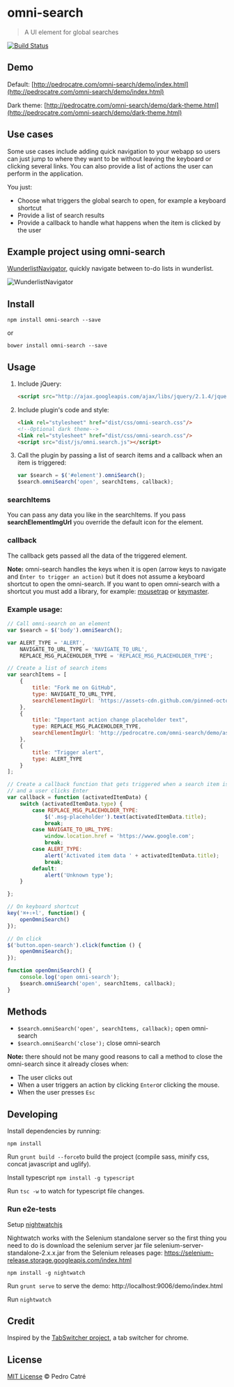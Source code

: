 # omni-search
> A UI element for global searches

[![Build Status](https://travis-ci.org/pedrocatre/omni-search.png)](https://travis-ci.org/pedrocatre/omni-search)

## Demo

Default: [http://pedrocatre.com/omni-search/demo/index.html](http://pedrocatre.com/omni-search/demo/index.html)

Dark theme: [http://pedrocatre.com/omni-search/demo/dark-theme.html](http://pedrocatre.com/omni-search/demo/dark-theme.html)

## Use cases

Some use cases include adding quick navigation to your webapp so users can just jump to where they want to be
without leaving the keyboard or clicking several links. You can also provide a list of actions the user can perform in the application.

You just:

* Choose what triggers the global search to open, for example a keyboard shortcut
* Provide a list of search results
* Provide a callback to handle what happens when the item is clicked by the user

## Example project using omni-search

[WunderlistNavigator](https://github.com/pedrocatre/wunderlist-navigator/tree/feature/omni-search-lib),
quickly navigate between to-do lists in wunderlist.

![WunderlistNavigator](https://github.com/pedrocatre/wunderlist-navigator/raw/master/screenshots/demo.gif)

## Install

`npm install omni-search --save`

or

`bower install omni-search --save`

## Usage

1. Include jQuery:

	```html
	<script src="http://ajax.googleapis.com/ajax/libs/jquery/2.1.4/jquery.min.js"></script>
	```

2. Include plugin's code and style:

	```html
	<link rel="stylesheet" href="dist/css/omni-search.css"/>
	<!--Optional dark theme-->
	<link rel="stylesheet" href="dist/css/omni-search.css"/>
	<script src="dist/js/omni.search.js"></script>
	```


3. Call the plugin by passing a list of search items and a callback when an item is triggered:

	```javascript
	var $search = $('#element').omniSearch();
	$search.omniSearch('open', searchItems, callback);
	```
	
### searchItems
	
You can pass any data you like in the searchItems.
If you pass **searchElementImgUrl** you override the default icon for the element.

### callback
 
The callback gets passed all the data of the triggered element.

**Note:** omni-search handles the keys when it is open (arrow keys to navigate and `Enter to trigger an action)` but
it does not assume a keyboard shortcut to open the omni-search. If you want to open omni-search with a shortcut you must
add a library, for example: [mousetrap](https://github.com/ccampbell/mousetrap) or [keymaster](https://github.com/madrobby/keymaster).

### Example usage:

```javascript
// Call omni-search on an element
var $search = $('body').omniSearch();

var ALERT_TYPE = 'ALERT',
	NAVIGATE_TO_URL_TYPE = 'NAVIGATE_TO_URL',
	REPLACE_MSG_PLACEHOLDER_TYPE = 'REPLACE_MSG_PLACEHOLDER_TYPE';

// Create a list of search items
var searchItems = [
	{
		title: "Fork me on GitHub",
		type: NAVIGATE_TO_URL_TYPE,
		searchElementImgUrl: 'https://assets-cdn.github.com/pinned-octocat.svg' // overriding search element icon
	},
	{
		title: "Important action change placeholder text",
		type: REPLACE_MSG_PLACEHOLDER_TYPE,
		searchElementImgUrl: 'http://pedrocatre.com/omni-search/demo/assets/gear.png'
	},
	{
		title: "Trigger alert",
		type: ALERT_TYPE
	}
];

// Create a callback function that gets triggered when a search item is clicked or when it is selected
// and a user clicks Enter
var callback = function (activatedItemData) {
	switch (activatedItemData.type) {
		case REPLACE_MSG_PLACEHOLDER_TYPE:
			$('.msg-placeholder').text(activatedItemData.title);
			break;
		case NAVIGATE_TO_URL_TYPE:
			window.location.href = 'https://www.google.com';
			break;
		case ALERT_TYPE:
			alert('Activated item data ' + activatedItemData.title);
			break;
		default:
			alert('Unknown type');
	}

};

// On keyboard shortcut
key('⌘+⇧+l', function() {
	openOmniSearch()
});

// On click
$('button.open-search').click(function () {
	openOmniSearch();
});

function openOmniSearch() {
	console.log('open omni-search');
	$search.omniSearch('open', searchItems, callback);
}

````

## Methods

* `$search.omniSearch('open', searchItems, callback);` open omni-search
* `$search.omniSearch('close');` close omni-search

**Note:** there should not be many good reasons to call a method to close the omni-search since it already closes when:

* The user clicks out
* When a user triggers an action by clicking `Enter`or clicking the mouse.
* When the user presses `Esc`

## Developing

Install dependencies by running:

`npm install`

Run `grunt build --force`to build the project (compile sass, minify css, concat javascript and uglify).

Install typescript `npm install -g typescript`

Run `tsc -w` to watch for typescript file changes.

### Run e2e-tests

Setup [nightwatchjs](http://nightwatchjs.org/getingstarted)

Nightwatch works with the Selenium standalone server so the first thing you need to do is download the selenium server jar file selenium-server-standalone-2.x.x.jar from the Selenium releases page: https://selenium-release.storage.googleapis.com/index.html

`npm install -g nightwatch`

Run `grunt serve` to serve the demo: http://localhost:9006/demo/index.html

Run `nightwatch`

## Credit

Inspired by the [TabSwitcher project](https://github.com/kamranahmedse/tab-switcher), a tab switcher for chrome.

## License

[MIT License](http://pedrodcatre.mit-license.org/) © Pedro Catré
